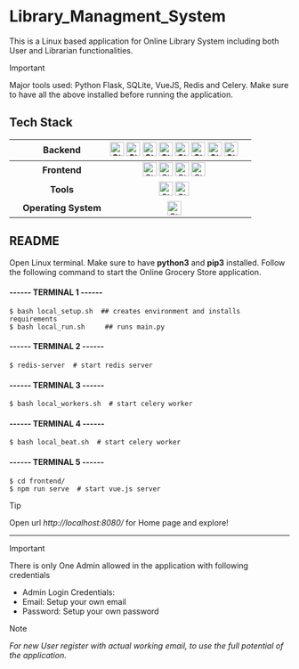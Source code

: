 # Library_Managment_System
This is a Linux based application for Online Library System including both User and Librarian functionalities. 

> [!IMPORTANT]
> Major tools used: Python Flask, SQLite, VueJS, Redis and Celery. Make sure to have all the above installed before running the application.

## Tech Stack
||**Backend**| <img alt="Static Badge" src="https://img.shields.io/badge/Python-blue?style=plastic&logo=python&logoColor=yellow" height="25"> <img alt="Static Badge" src="https://img.shields.io/badge/SQLite_3-brightgreen?style=plastic&logo=sqlite&logoColor=white" height="25"> <img alt="Static Badge" src="https://img.shields.io/badge/SQLAlchemy-%23eb3a1f?style=plastic&logo=SQLAlchemy&logoColor=black" height="25"> <img alt="Static Badge" src="https://img.shields.io/badge/Flask-white?style=plastic&logo=flask&logoColor=black" height="25"> <img alt="Static Badge" src="https://img.shields.io/badge/Flask_Security_too-black?style=plastic&logo=flask&logoColor=white" height="25"> <img alt="Static Badge" src="https://img.shields.io/badge/Redis-red?style=plastic&logo=redis&logoColor=white" height="25"> <img alt="Static Badge" src="https://img.shields.io/badge/REST_API-%23f4f8af?style=plastic&logo=academia&logoColor=purple" height="25"> <img alt="Static Badge" src="https://img.shields.io/badge/Celery-brightgreen?style=plastic&logo=celery&logoColor=black" height="25"> ||
|------|:-------:|:-----------------------------------------------------------------------------------------------------------------------:|-----|
||**Frontend**| <img alt="Static Badge" src="https://img.shields.io/badge/NPM-magenta?style=plastic&logo=npm&logoColor=white" height="25"> <img alt="Static Badge" src="https://img.shields.io/badge/Javascript-yellow?style=plastic&logo=Javascript&logoColor=black" height="25"> <img alt="Static Badge" src="https://img.shields.io/badge/HTML5-orange?style=plastic&logo=HTML5&logoColor=white" height="25"> <img alt="Static Badge" src="https://img.shields.io/badge/VueJS-grey?style=plastic&logo=vue.js&logoColor=green" height="25"> ||
||**Tools**| <img alt="Static Badge" src="https://img.shields.io/badge/Git-%23ae1710?style=plastic&logo=git&logoColor=white" height="25"> <img alt="Static Badge" src="https://img.shields.io/badge/Postman-white?style=plastic&logo=postman&logoColor=red" height="25"> ||
||**Operating System**|<img alt="Static Badge" src="https://img.shields.io/badge/Linux-purple?style=plastic&logo=linux&logoColor=black" height="25"> ||

## README 

Open Linux terminal. Make sure to have __python3__ and __pip3__ installed. Follow the following command to 
start the Online Grocery Store application.

#### ------ TERMINAL 1 ------
```
$ bash local_setup.sh  ## creates environment and installs requirements 
$ bash local_run.sh		## runs main.py
```

#### ------ TERMINAL 2 ------
``` 
$ redis-server  # start redis server
```

#### ------ TERMINAL 3 ------
``` 
$ bash local_workers.sh  # start celery worker
```

#### ------ TERMINAL 4 ------
``` 
$ bash local_beat.sh  # start celery worker
```

#### ------ TERMINAL 5 ------
```
$ cd frontend/
$ npm run serve  # start vue.js server
```
> [!TIP]
> Open url *http://localhost:8080/* for Home page and explore!
---------------------------------------------------
> [!IMPORTANT]
>There is only One Admin allowed in the application with following credentials
>- Admin Login Credentials:
>- Email: Setup your own email
>- Password: Setup your own password 

> [!NOTE]
> *For new User register with actual working email, to use the full potential of the application.*

